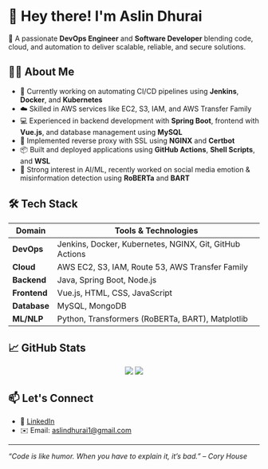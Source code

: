 # 👋 Hey there! I'm Aslin Dhurai

🎯 A passionate **DevOps Engineer** and **Software Developer** blending code, cloud, and automation to deliver scalable, reliable, and secure solutions.

## 👨‍💻 About Me

- 🔧 Currently working on automating CI/CD pipelines using **Jenkins**, **Docker**, and **Kubernetes**
- ☁️ Skilled in AWS services like EC2, S3, IAM, and AWS Transfer Family
- 💻 Experienced in backend development with **Spring Boot**, frontend with **Vue.js**, and database management using **MySQL**
- 🔐 Implemented reverse proxy with SSL using **NGINX** and **Certbot**
- 📦 Built and deployed applications using **GitHub Actions**, **Shell Scripts**, and **WSL**
- 🧠 Strong interest in AI/ML, recently worked on social media emotion & misinformation detection using **RoBERTa** and **BART**

## 🛠️ Tech Stack

| Domain        | Tools & Technologies |
| ------------- | -------------------- |
| **DevOps**    | Jenkins, Docker, Kubernetes, NGINX, Git, GitHub Actions |
| **Cloud**     | AWS EC2, S3, IAM, Route 53, AWS Transfer Family |
| **Backend**   | Java, Spring Boot, Node.js |
| **Frontend**  | Vue.js, HTML, CSS, JavaScript |
| **Database**  | MySQL, MongoDB |
| **ML/NLP**    | Python, Transformers (RoBERTa, BART), Matplotlib |

## 📈 GitHub Stats

<p align="center">
  <img src="https://github-readme-stats.vercel.app/api?username=aslindhurai&show_icons=true&theme=tokyonight" />
  <img src="https://github-readme-streak-stats.herokuapp.com/?user=aslindhurai&theme=tokyonight" />
</p>

## 📫 Let's Connect

- 💼 [LinkedIn](https://www.linkedin.com/in/aslindhurai/)
- ✉️ Email: aslindhurai1@gmail.com

---

*“Code is like humor. When you have to explain it, it’s bad.” – Cory House*
